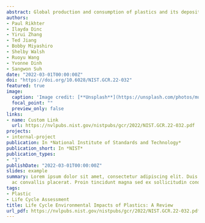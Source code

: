 ```yaml
---
abstract: Global production and consumption of plastics and its deposition in the environment are growing rapidly, while their life-cycle impacts to the environment are yet to be fully understood. This study reviews the existing literature with the goal of evaluating the state of current data and knowledge on plastics’ life-cycle environmental impacts. We identified 98 peer-reviewed journal papers, 25 reports, 8 databases as well as 21 existing reviews on the environmental impacts of plastics. Our review shows that life-cycle approaches have been instrumental in gaining new insights on the environmental implications of plastics. Global life-cycle greenhouse gas (GHG) emissions from plastics, for example, is estimated to be around 1.7 Gt CO2e yr-1, which is substantially larger than the GHG emissions from global aviation. LCAs have also been widely employed in various comparative studies such as biomass v.s. petroleum-based plastics, single-use plastics v.s. multi-use alternatives, which often result in counterintuitive outcomes. However, our analysis also indicates that there still is a paucity of reliable data and tools for conducting LCAs of plastics. In particular, we find that Asia, the major plastic-producing region, is scarcely covered by existing literature and databases. In addition, the life-cycle impacts of plastic additives, and the degradation pathways and associated environmental, human and ecological impacts of plastics are poorly understood, limiting our ability to gauge the life-cycle impacts of plastics. Furthermore, we find that a consensus on the allocation of environmental impacts for the recycling and reuse of plastics is yet to be reached. We identify four major areas of future research including: (1) developing the method for reliable estimate of the amount of plastics entering the environment, (2) understanding plastics’ environmental degradation pathways, degradation byproducts, and their human and ecological impacts, (3) expanding the coverage of life-cycle inventory data across geographies and additives, and (4) building consensus on key methodological issues including those around allocation.
authors:
- Paul Rikhter
- Ilayda Dinc
- Yirui Zhang
- Ted Jiang
- Bobby Miyashiro
- Shelby Walsh
- Ruoyu Wang
- Yvonne Dinh
- Sangwon Suh
date: "2022-03-01T00:00:00Z"
doi: "https://doi.org/10.6028/NIST.GCR.22-032"
featured: true
image:
  caption: 'Image credit: [**Unsplash**](https://unsplash.com/photos/multicolored-abstract-painting-9vcEn3BJyy8)'
  focal_point: ""
  preview_only: false
links:
- name: Custom Link
  url: https://nvlpubs.nist.gov/nistpubs/gcr/2022/NIST.GCR.22-032.pdf
projects:
- internal-project
publication: In *National Institute of Standards and Technology*
publication_short: In *NIST*
publication_types:
- "1"
publishDate: "2022-03-01T00:00:00Z"
slides: example
summary: Lorem ipsum dolor sit amet, consectetur adipiscing elit. Duis posuere tellus
  ac convallis placerat. Proin tincidunt magna sed ex sollicitudin condimentum.
tags:
- Plastic
- Life Cycle Assessment
title: Life Cycle Environmental Impacts of Plastics: A Review
url_pdf: https://nvlpubs.nist.gov/nistpubs/gcr/2022/NIST.GCR.22-032.pdf
---
```



